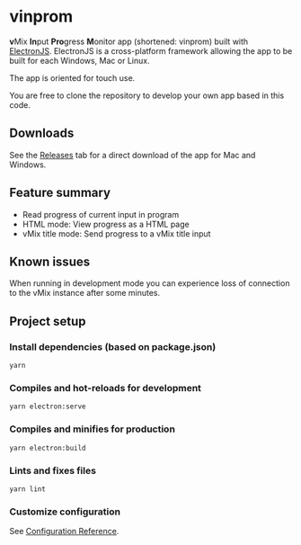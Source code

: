 # vinprom



**v**Mix **In**put **Pro**gress **M**onitor app (shortened: vinprom) built with [ElectronJS](https://electronjs.org). ElectronJS is a cross-platform framework allowing the app to be built for each Windows, Mac or Linux. 

The app is oriented for touch use.

You are free to clone the repository to develop your own app based in this code.


## Downloads

See the [Releases](../../releases) tab for a direct download of the app for Mac and Windows.

## Feature summary
 - Read progress of current input in program
 - HTML mode: View progress as a HTML page
 - vMix title mode: Send progress to a vMix title input


## Known issues
When running in development mode you can experience loss of connection to the vMix instance after some minutes.

## Project setup
### Install dependencies (based on package.json)
```
yarn
```

### Compiles and hot-reloads for development
```
yarn electron:serve
```

### Compiles and minifies for production
```
yarn electron:build
```

### Lints and fixes files
```
yarn lint
```

### Customize configuration
See [Configuration Reference](https://cli.vuejs.org/config/).
